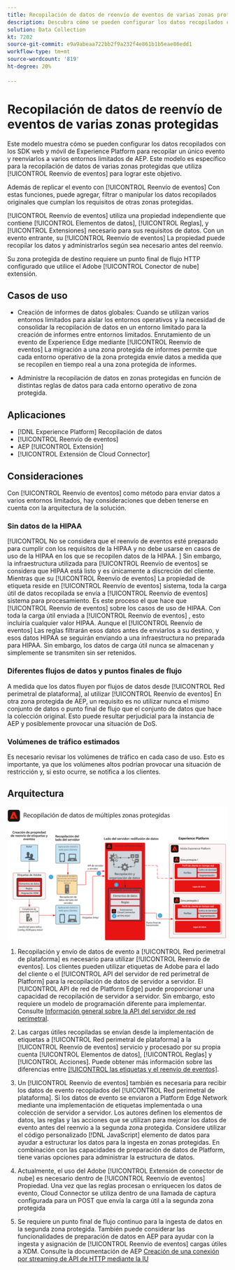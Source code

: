 ```yaml
---
title: Recopilación de datos de reenvío de eventos de varias zonas protegidas
description: Descubra cómo se pueden configurar los datos recopilados con los SDK web y móvil de Experience Platform para recopilar un único evento y reenviarlos a varios entornos limitados de Experience Platform.
solution: Data Collection
kt: 7202
source-git-commit: e9a9abeaa722bb2f9a232f4e861b1b5eae86edd1
workflow-type: tm+mt
source-wordcount: '819'
ht-degree: 20%

---
```



# Recopilación de datos de reenvío de eventos de varias zonas protegidas

Este modelo muestra cómo se pueden configurar los datos recopilados con los SDK web y móvil de Experience Platform para recopilar un único evento y reenviarlos a varios entornos limitados de AEP. Este modelo es específico para la recopilación de datos de varias zonas protegidas que utiliza [!UICONTROL Reenvío de eventos] para lograr este objetivo.

Además de replicar el evento con [!UICONTROL Reenvío de eventos] Con estas funciones, puede agregar, filtrar o manipular los datos recopilados originales que cumplan los requisitos de otras zonas protegidas.

[!UICONTROL Reenvío de eventos] utiliza una propiedad independiente que contiene [!UICONTROL Elementos de datos], [!UICONTROL Reglas], y [!UICONTROL Extensiones] necesario para sus requisitos de datos. Con un evento entrante, su [!UICONTROL Reenvío de eventos] La propiedad puede recopilar los datos y administrarlos según sea necesario antes del reenvío.

Su zona protegida de destino requiere un punto final de flujo HTTP configurado que utilice el Adobe [!UICONTROL Conector de nube] extensión.

## Casos de uso

* Creación de informes de datos globales: Cuando se utilizan varios entornos limitados para aislar los entornos operativos y la necesidad de consolidar la recopilación de datos en un entorno limitado para la creación de informes entre entornos limitados. Enrutamiento de un evento de Experience Edge mediante [!UICONTROL Reenvío de eventos] La migración a una zona protegida de informes permite que cada entorno operativo de la zona protegida envíe datos a medida que se recopilen en tiempo real a una zona protegida de informes.

* Administre la recopilación de datos en zonas protegidas en función de distintas reglas de datos para cada entorno operativo de zona protegida.

## Aplicaciones

* [!DNL Experience Platform] Recopilación de datos
* [!UICONTROL Reenvío de eventos]
* AEP [!UICONTROL Extensión]
* [!UICONTROL Extensión de Cloud Connector]

## Consideraciones

Con [!UICONTROL Reenvío de eventos] como método para enviar datos a varios entornos limitados, hay consideraciones que deben tenerse en cuenta con la arquitectura de la solución.

### Sin datos de la HIPAA

[!UICONTROL No se considera que el reenvío de eventos esté preparado para cumplir con los requisitos de la HIPAA y no debe usarse en casos de uso de la HIPAA en los que se recopilen datos de la HIPAA. ] Sin embargo, la infraestructura utilizada para [!UICONTROL Reenvío de eventos] se considera que HIPAA está listo y es únicamente a discreción del cliente. Mientras que su [!UICONTROL Reenvío de eventos] La propiedad de etiqueta reside en [!UICONTROL Reenvío de eventos] sistema, toda la carga útil de datos recopilada se envía a [!UICONTROL Reenvío de eventos] sistema para procesamiento. Es este proceso el que hace que [!UICONTROL Reenvío de eventos] sobre los casos de uso de HIPAA. Con toda la carga útil enviada a [!UICONTROL Reenvío de eventos] , esto incluiría cualquier valor HIPAA. Aunque el [!UICONTROL Reenvío de eventos] Las reglas filtrarán esos datos antes de enviarlos a su destino, y esos datos HIPAA se seguirán enviando a una infraestructura no preparada para HIPAA. Sin embargo, los datos de carga útil nunca se almacenan y simplemente se transmiten sin ser retenidos.

### Diferentes flujos de datos y puntos finales de flujo

A medida que los datos fluyen por flujos de datos desde [!UICONTROL Red perimetral de plataforma], al utilizar [!UICONTROL Reenvío de eventos] En otra zona protegida de AEP, un requisito es no utilizar nunca el mismo conjunto de datos o punto final de flujo que el conjunto de datos que hace la colección original. Esto puede resultar perjudicial para la instancia de AEP y posiblemente provocar una situación de DoS.

### Volúmenes de tráfico estimados

Es necesario revisar los volúmenes de tráfico en cada caso de uso. Esto es importante, ya que los volúmenes altos podrían provocar una situación de restricción y, si esto ocurre, se notifica a los clientes.

## Arquitectura

![Zona protegida múltiple [!UICONTROL Reenvío de eventos]](assets/multi-sandbox-data-collection.png)

1. Recopilación y envío de datos de evento a [!UICONTROL Red perimetral de plataforma] es necesario para utilizar [!UICONTROL Reenvío de eventos]. Los clientes pueden utilizar etiquetas de Adobe para el lado del cliente o el [!UICONTROL API del servidor de red perimetral de Platform] para la recopilación de datos de servidor a servidor. El [!UICONTROL API de red de Platform Edge] puede proporcionar una capacidad de recopilación de servidor a servidor. Sin embargo, esto requiere un modelo de programación diferente para implementar. Consulte [Información general sobre la API del servidor de red perimetral](https://experienceleague.adobe.com/docs/experience-platform/edge-network-server-api/overview.html?lang=es).

1. Las cargas útiles recopiladas se envían desde la implementación de etiquetas a [!UICONTROL Red perimetral de plataforma] a la [!UICONTROL Reenvío de eventos] servicio y procesado por su propia cuenta [!UICONTROL Elementos de datos], [!UICONTROL Reglas] y [!UICONTROL Acciones]. Puede obtener más información sobre las diferencias entre [[!UICONTROL las etiquetas y el reenvío de eventos]](https://experienceleague.adobe.com/docs/experience-platform/tags/event-forwarding/overview.html?lang=es#differences-from-tags).

1. Un [!UICONTROL Reenvío de eventos] también es necesaria para recibir los datos de evento recopilados del [!UICONTROL Red perimetral de plataforma]. Si los datos de evento se enviaron a Platform Edge Network mediante una implementación de etiquetas implementada o una colección de servidor a servidor. Los autores definen los elementos de datos, las reglas y las acciones que se utilizan para mejorar los datos de evento antes del reenvío a la segunda zona protegida. Considere utilizar el código personalizado [!DNL JavaScript] elemento de datos para ayudar a estructurar los datos para la ingesta en zonas protegidas. En combinación con las capacidades de preparación de datos de Platform, tiene varias opciones para administrar la estructura de datos.

1. Actualmente, el uso del Adobe [!UICONTROL Extensión de conector de nube] es necesario dentro de [!UICONTROL Reenvío de eventos] Propiedad. Una vez que las reglas procesan o enriquecen los datos de evento, Cloud Connector se utiliza dentro de una llamada de captura configurada para un POST que envía la carga útil a la segunda zona protegida

1. Se requiere un punto final de flujo continuo para la ingesta de datos en la segunda zona protegida. También puede considerar las funcionalidades de preparación de datos en AEP para ayudar con la ingesta y asignación de [!UICONTROL Reenvío de eventos] cargas útiles a XDM. Consulte la documentación de AEP [Creación de una conexión por streaming de API de HTTP mediante la IU](https://experienceleague.adobe.com/docs/experience-platform/sources/ui-tutorials/create/streaming/http.html?lang=es)
